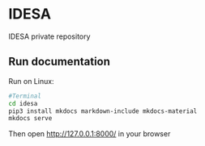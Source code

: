 # IDESA
IDESA private repository

## Run documentation
Run on Linux:
```sh
#Terminal
cd idesa
pip3 install mkdocs markdown-include mkdocs-material
mkdocs serve
```

Then open http://127.0.0.1:8000/ in your browser
